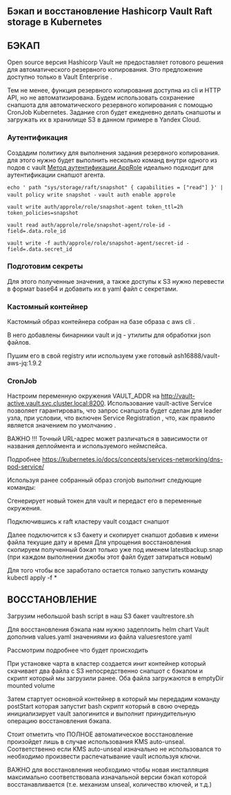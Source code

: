 <h2>Бэкап и восстановление Hashicorp Vault  Raft storage в Kubernetes</h2>

<h2>БЭКАП</h2>

Open source  версия Hashicorp Vault не предоставляет готового решения для автоматического резервного копирования. Это предложение доступно только в Vault Enterprise .

Тем не менее, функция резервного копирования доступна из cli и HTTP API, но не автоматизирована. Будем использовать сохранение снапшота для автоматического резервного копирования с помощью CronJob  Kubernetes. Задание cron будет ежедневно делать снапшоты и загружать их в  хранилище S3  в данном примере в Yandex Cloud.

<h3>Аутентификация</h3>

Создадим  политику для  выполнения задания резервного копирования.
для этого нужно будет выполнить несколько команд внутри одного из подов с vault
[Метод аутентификации AppRole](https://www.vaultproject.io/docs/auth/approle) идеально подходит для аутентификации снапшот агента.

`
echo '
path "sys/storage/raft/snapshot" {
   capabilities = ["read"]
}' | vault policy write snapshot -
`
`vault auth enable approle`

`vault write auth/approle/role/snapshot-agent token_ttl=2h token_policies=snapshot`

`vault read auth/approle/role/snapshot-agent/role-id -field=.data.role_id`

`vault write -f auth/approle/role/snapshot-agent/secret-id -field=.data.secret_id`

<h3>Подготовим секреты</h3>

Для этого  полученные значения, а также доступы к S3  нужно перевести в формат base64 и
добавить их в yaml файл  с секретами.

<h3>Кастомный контейнер</h3>
Кастомный образ контейнера собран на базе образа с aws cli .

В него добавлены  бинарники vault  и jq - утилиты для обработки json  файлов.

Пушим его в свой registry  или  используем уже готовый ash16888/vault-aws-jq:1.9.2

<h3>CronJob</h3>

Настроим  переменную окружения VAULT_ADDR  на http://vault-active.vault.svc.cluster.local:8200. Использование vault-active Service позволяет гарантировать, что запрос снапшота будет сделан для leader узла, при условии, что включен Service Registration , что, как правило является значением по умолчанию .

ВАЖНО !!! Точный URL-адрес может различаться в зависимости от названия деплоймента и используемого неймспейса.

Подробнее https://kubernetes.io/docs/concepts/services-networking/dns-pod-service/

Используя ранее собранный образ cronjob  выполнит следующие команды:

Сгенерирует новый токен для vault и передаст его в переменные окружения.

Подключившись к raft кластеру vault создаст снапшот

Далее подключится к s3 бакету и скопирует снапшот добавив к имени файла текущие дату и время
Для упрощения восстановления скопируем полученный бэкап только уже под именем latestbackup.snap (при каждом выполнении джобы этот файл будет затираться новым)


Для того чтобы все заработало  остается только запустить  команду kubectl apply -f * 


<h2>ВОССТАНОВЛЕНИЕ</h2>
Загрузим  небольшой bash script в наш S3 бакет vaultrestore.sh

 Для восстановления бэкапа нам нужно задеплоить helm chart Vault дополнив  values.yaml значениями из файла valuesrestore.yaml

 Рассмотрим подробнее что будет происходить

 При установке чарта в кластер создается инит контейнер который скачивает два файла с S3 непосредственно снапшот с бэкапом и скрипт который мы загрузили ранее. Оба файла загружаются в emptyDir mounted volume 

 Затем стартует основной контейнер в который мы передадим команду postStart 
 которая запустит bash скрипт который в свою очередь инициализирует vault  залогинится и выполнит принудительную операцию восстановления бэкапа.
 
 Стоит отметить что ПОЛНОЕ автоматическое восстановление произойдет лишь в случае использования KMS auto-unseal.
 Соответственно если KMS auto-unseal изначально не использовался то необходимо произвести распечатывание vault используя ключи.

ВАЖНО для восстановления  необходимо чтобы новая инсталляция максимально соответствовала изначальной версии бэкап которой восстанавливается (т.е. механизм unseal, количество ключей, и т.д.)


